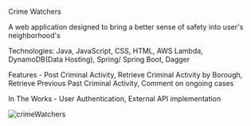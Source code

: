 Crime Watchers

A web application designed to bring a better sense of safety into user's neighborhood's

Technologies: Java, JavaScript, CSS, HTML, AWS Lambda, DynamoDB(Data Hosting), Spring/ Spring Boot, Dagger

Features - 
Post Criminal Activity,
Retrieve Criminal Activity by Borough,
Retrieve Previous Past Criminal Activity,
Comment on ongoing cases 

In The Works -
User Authentication,
External API implementation


![crimeWatchers](https://user-images.githubusercontent.com/90943184/212566731-8d182c15-8a0d-4b27-b918-dfc968963196.gif)
